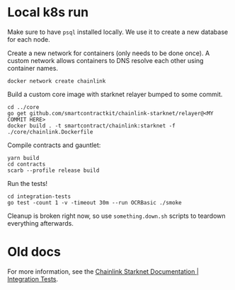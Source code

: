 # Local k8s run

Make sure to have `psql` installed locally. We use it to create a new database for each node.

Create a new network for containers (only needs to be done once). A custom network allows containers to DNS resolve each other using container names.

```
docker network create chainlink
```

Build a custom core image with starknet relayer bumped to some commit.

```
cd ../core
go get github.com/smartcontractkit/chainlink-starknet/relayer@<MY COMMIT HERE>
docker build . -t smartcontract/chainlink:starknet -f ./core/chainlink.Dockerfile
```

Compile contracts and gauntlet:

```
yarn build
cd contracts
scarb --profile release build
```

Run the tests!

```
cd integration-tests
go test -count 1 -v -timeout 30m --run OCRBasic ./smoke
```

Cleanup is broken right now, so use `something.down.sh` scripts to teardown everything afterwards.

# Old docs

For more information, see the [Chainlink Starknet Documentation | Integration Tests](../docs/integration-tests).
